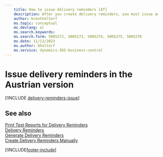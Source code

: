 ```yaml
---
    title: How to issue delivery reminders [AT]
    description: After you create delivery reminders, you must issue and print them so that you can send reminders to vendors in the Austrian version.
    author: brentholtorf
    ms.topic: conceptual
    ms.devlang: al
    ms.search.keywords:
    ms.search.form: 5005272, 5005273, 5005274, 5005275, 5005276
    ms.date: 11/13/2023
    ms.author: bholtorf
    ms.service: dynamics-365-business-central
---
```

# Issue delivery reminders in the Austrian version

[!INCLUDE [delivery-reminders-issue](../includes/ATCHDE/delivery-reminders-issue.md)] 

## See also

[Print Test Reports for Delivery Reminders](how-to-print-test-reports-for-delivery-reminders.md)  
[Delivery Reminders](delivery-reminders.md)  
[Generate Delivery Reminders](how-to-generate-delivery-reminders.md)  
[Create Delivery Reminders Manually](how-to-create-delivery-reminders-manually.md)  


[!INCLUDE[footer-include](../../includes/footer-banner.md)]